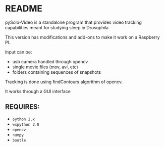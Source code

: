 README
======

pySolo-Video is a standalone program that provides video tracking
capabilities meant for studying sleep in Drosophila

This version has  modifications and add-ons to make it work on a Raspberry PI. 

Input can be:

* usb camera handled through opencv
* single movie files (mov, avi, etc)
* folders containing sequences of snapshots
    
Tracking is done using findContours algorithm of opencv.

It works through a GUI interface

REQUIRES:
------

* `python 2.x`
* `wxpython 2.8`
* `opencv`
* `numpy`
* `bootle`
